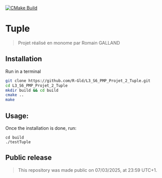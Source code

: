 [![CMake Build](https://github.com/R-Gld/L3_S6_PMP_Projet_2_Tuple/actions/workflows/cmake-build.yml/badge.svg)](https://github.com/R-Gld/L3_S6_PMP_Projet_2_Tuple/actions/workflows/cmake-build.yml)
# Tuple
>  Projet réalisé en monome par Romain GALLAND

## Installation

Run in a terminal
```bash
git clone https://github.com/R-Gld/L3_S6_PMP_Projet_2_Tuple.git
cd L3_S6_PMP_Projet_2_Tuple
mkdir build && cd build
cmake ..
make
```

## Usage:
Once the installation is done, run:
```shell
cd build
./testTuple
```

## Public release
> This repository was made public on 07/03/2025, at 23:59 UTC+1.
